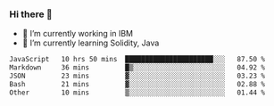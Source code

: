 ### Hi there 👋

<!--
**mathcodeman/mathcodeman** is a ✨ _special_ ✨ repository because its `README.md` (this file) appears on your GitHub profile.

Here are some ideas to get you started:

- 🔭 I’m currently working on ...
- 🌱 I’m currently learning ...
- 👯 I’m looking to collaborate on ...
- 🤔 I’m looking for help with ...
- 💬 Ask me about ...
- 📫 How to reach me: ...
- 😄 Pronouns: ...
- ⚡ Fun fact: ...
-->

- 🔭 I’m currently working in IBM
- 🌱 I’m currently learning Solidity, Java

<!--START_SECTION:waka-->

```txt
JavaScript   10 hrs 50 mins  ██████████████████████░░░   87.50 %
Markdown     36 mins         █▒░░░░░░░░░░░░░░░░░░░░░░░   04.92 %
JSON         23 mins         ▓░░░░░░░░░░░░░░░░░░░░░░░░   03.23 %
Bash         21 mins         ▓░░░░░░░░░░░░░░░░░░░░░░░░   02.88 %
Other        10 mins         ▒░░░░░░░░░░░░░░░░░░░░░░░░   01.44 %
```

<!--END_SECTION:waka-->
